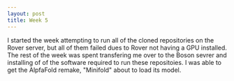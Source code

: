```yaml
---
layout: post
title: Week 5
---
```


I started the week attempting to run all of the cloned repositories on the Rover server, but all of them failed dues to Rover not having a GPU installed.
The rest of the week was spent transfering me over to the Boson sevrer and installing of of the software required to run these repositoies.
I was able to get the AlpfaFold remake, "Minifold" about to load its model.
